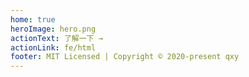 ```yaml
---
home: true
heroImage: hero.png
actionText: 了解一下 →
actionLink: fe/html
footer: MIT Licensed | Copyright © 2020-present qxy
---
```

